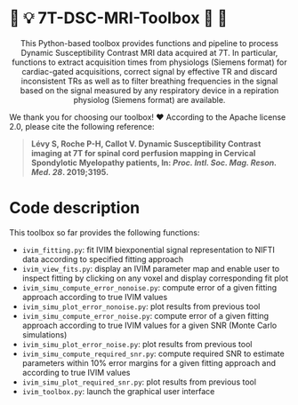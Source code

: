 # :mag_right: :bulb: 7T-DSC-MRI-Toolbox :flashlight: :wrench: </font>

<p align="center">
This Python-based toolbox provides functions and pipeline to process Dynamic Susceptibility Contrast MRI data acquired at 7T. In particular, functions to extract acquisition times from physiologs (Siemens format) for cardiac-gated acquisitions, correct signal by effective TR and discard inconsistent TRs as well as to filter breathing frequencies in the signal based on the signal measured by any respiratory device in a repiration physiolog (Siemens format) are available.</p>

We thank you for choosing our toolbox! :heart: According to the Apache license 2.0, please cite the following reference:
> **Lévy S, Roche P-H, Callot V. Dynamic Susceptibility Contrast imaging at 7T for spinal cord perfusion mapping in Cervical Spondylotic Myelopathy patients, In: *Proc. Intl. Soc. Mag. Reson. Med. 28*. 2019;3195.**

# Code description

This toolbox so far provides the following functions:
  - `ivim_fitting.py`: fit IVIM biexponential signal representation to NIFTI data according to specified fitting approach
  - `ivim_view_fits.py`: display an IVIM parameter map and enable user to inspect fitting by clicking on any voxel and display corresponding fit plot
  - `ivim_simu_compute_error_nonoise.py`: compute error of a given fitting approach according to true IVIM values
  - `ivim_simu_plot_error_nonoise.py`: plot results from previous tool
  - `ivim_simu_compute_error_noise.py`: compute error of a given fitting approach according to true IVIM values for a given SNR (Monte Carlo simulations)
  - `ivim_simu_plot_error_noise.py`: plot results from previous tool
  - `ivim_simu_compute_required_snr.py`: compute required SNR to estimate parameters within 10% error margins for a given fitting approach and according to true IVIM values
  - `ivim_simu_plot_required_snr.py`: plot results from previous tool
  - `ivim_toolbox.py`: launch the graphical user interface


